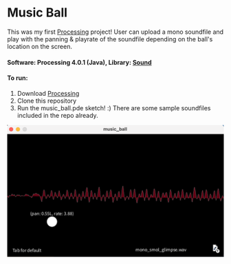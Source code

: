 # Music Ball
This was my first [Processing](https://processing.org/) project! User can upload a mono soundfile and play with the panning & playrate of the soundfile depending on the ball's location on the screen. 
#### Software: Processing 4.0.1 (Java), Library: [Sound](https://processing.org/reference/libraries/sound/index.html)

#### To run:
1. Download [Processing](https://processing.org/download)
2. Clone this repository
3. Run the music_ball.pde sketch! :) There are some sample soundfiles included in the repo already. 

![](demo.png)
